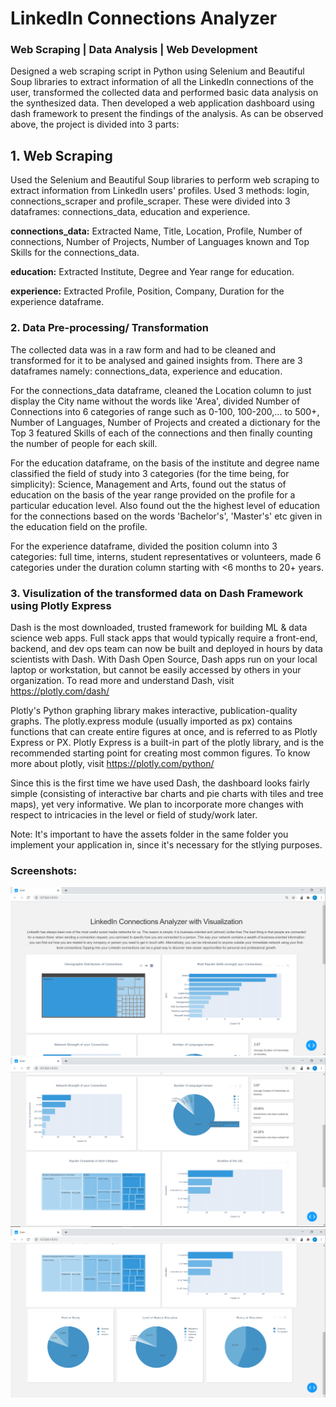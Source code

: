 # LinkedIn Connections Analyzer
### Web Scraping | Data Analysis | Web Development
Designed a web scraping script in Python using Selenium and Beautiful Soup libraries to extract
information of all the LinkedIn connections of the user, transformed the collected data and
performed basic data analysis on the synthesized data. Then developed a web application dashboard
using dash framework to present the findings of the analysis.
As can be observed above, the project is divided into 3 parts:

## 1. Web Scraping
Used the Selenium and Beautiful Soup libraries to perform web scraping to extract information from LinkedIn users' profiles. Used 3 methods: login, connections_scraper and profile_scraper. These were divided into 3 dataframes: connections_data, education and experience.

<strong>connections_data:</strong> Extracted Name, Title, Location, Profile, Number of connections, Number of Projects, Number of Languages known and Top Skills for the connections_data.

<strong>education:</strong> Extracted Institute, Degree and Year range for education.

<strong>experience:</strong> Extracted Profile, Position, Company, Duration for the experience dataframe.

### 2. Data Pre-processing/ Transformation
The collected data was in a raw form and had to be cleaned and transformed for it to be analysed and gained insights from. There are 3 dataframes namely: connections_data, experience and education.

For the connections_data dataframe, cleaned the Location column to just display the City name without the words like 'Area', divided Number of Connections into 6 categories of range such as 0-100, 100-200,... to 500+, Number of Languages, Number of Projects and created a dictionary for the Top 3 featured Skills of each of the connections and then finally counting the number of people for each skill.

For the education dataframe, on the basis of the institute and degree name classified the field of study into 3 categories (for the time being, for simplicity): Science, Management and Arts, found out the status of education on the basis of the year range provided on the profile for a particular education level. Also found out the the highest level of education for the connections based on the words 'Bachelor's', 'Master's' etc given in the education field on the profile.

For the experience dataframe, divided the position column into 3 categories: full time, interns, student representatives or volunteers, made 6 categories under the duration column starting with <6 months to 20+ years.

### 3. Visulization of the transformed data on Dash Framework using Plotly Express
Dash is the most downloaded, trusted framework for building ML & data science web apps. Full stack apps that would typically require a front-end, backend, and dev ops team can now be built and deployed in hours by data scientists with Dash. With Dash Open Source, Dash apps run on your local laptop or workstation, but cannot be easily accessed by others in your organization. To read more and understand Dash, visit https://plotly.com/dash/

Plotly's Python graphing library makes interactive, publication-quality graphs. The plotly.express module (usually imported as px) contains functions that can create entire figures at once, and is referred to as Plotly Express or PX. Plotly Express is a built-in part of the plotly library, and is the recommended starting point for creating most common figures. To know more about plotly, visit https://plotly.com/python/

Since this is the first time we have used Dash, the dashboard looks fairly simple (consisting of interactive bar charts and pie charts with tiles and tree maps), yet very informative. We plan to incorporate more changes with respect to intricacies in the level or field of study/work later.

Note: It's important to have the assets folder in the same folder you implement your application in, since it's necessary for the stlying purposes.


### Screenshots:
<img src='screenshots/screenshot%201.png' >
<img src='screenshots/screenshot%202.png' >
<img src='screenshots/screenshot%203.png' >
